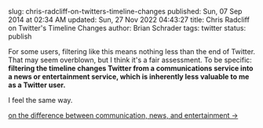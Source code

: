 slug: chris-radcliff-on-twitters-timeline-changes
published: Sun, 07 Sep 2014 at 02:34 AM
updated: Sun, 27 Nov 2022 04:43:27 
title: Chris Radcliff on Twitter's Timeline Changes
author: Brian Schrader
tags: twitter
status: publish

<div class='link'>For some users, filtering like this means nothing less than the end of Twitter. That may seem overblown, but I think it's a fair assessment. To be specific: <span style='font-weight:bold;'>filtering the timeline changes Twitter from a communications service into a news or entertainment service, which is inherently less valuable to me as a Twitter user.</span></div>

I feel the same way.

[on the difference between communication, news, and entertainment &#8594;](http://globalspin.com/2014/09/communication-news-entertainment/)